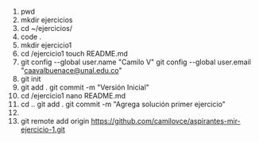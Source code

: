 1. pwd
2. mkdir ejercicios
3. cd ~/ejercicios/
4. code .
5. mkdir ejercicio1
6. cd /ejercicio1
   touch README.md
7. git config --global user.name "Camilo V"
   git config --global user.email "caavalbuenace@unal.edu.co"
8. git init
9. git add .
   git commit -m "Versión Inicial"
10. cd /ejercicio1
   nano README.md
11. cd ..
   git add .
   git commit -m "Agrega solución primer ejercicio"
12.
13. git remote add origin https://github.com/camilovce/aspirantes-mir-ejercicio-1.git
